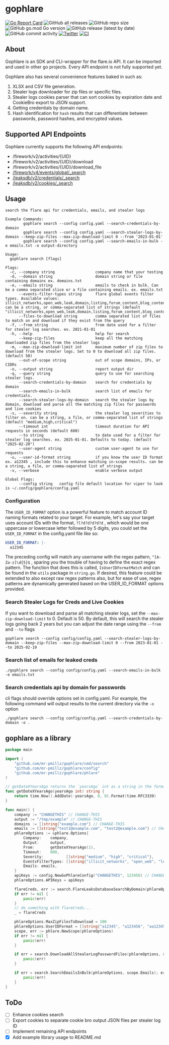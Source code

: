# gophlare

[![Go Report Card](https://goreportcard.com/badge/github.com/mr-pmillz/gophlare)](https://goreportcard.com/report/github.com/mr-pmillz/gophlare)
![GitHub all releases](https://img.shields.io/github/downloads/mr-pmillz/gophlare/total?style=social)
![GitHub repo size](https://img.shields.io/github/repo-size/mr-pmillz/gophlare?style=plastic)
![GitHub go.mod Go version](https://img.shields.io/github/go-mod/go-version/mr-pmillz/gophlare?style=plastic)
![GitHub release (latest by date)](https://img.shields.io/github/v/release/mr-pmillz/gophlare?style=plastic)
![GitHub commit activity](https://img.shields.io/github/commit-activity/m/mr-pmillz/gophlare?style=plastic)
[![Twitter](https://img.shields.io/twitter/url?style=social&url=https%3A%2F%2Fgithub.com%2Fmr-pmillz%2Fgophlare)](https://twitter.com/intent/tweet?text=Wow:&url=https%3A%2F%2Fgithub.com%2Fmr-pmillz%2Fgophlare)
[![CI](https://github.com/mr-pmillz/gophlare/actions/workflows/ci.yml/badge.svg)](https://github.com/mr-pmillz/gophlare/actions/workflows/ci.yml)

## About

Gophlare is an SDK and CLI-wrapper for the flare.io API. It can be imported and used in other go projects.
Every API endpoint is not fully supported yet.

Gophlare also has several convenience features baked in such as:
1. XLSX and CSV file generation.
2. Stealer logs downloader for zip files or specific files.
3. Stealer logs cookies parser that can sort cookies by expiration date and CookieBro export to JSON support.
4. Getting credentials by domain name.
5. Hash identification for `hash` results that can differentiate between passwords, password hashes, and encrypted values.

## Supported API Endpoints

Gophlare currently supports the following API endpoints:

* /firework/v2/activities/{UID}
* /firework/v2/activities/{UID}/download
* /firework/v2/activities/{UID}/download_file
* [/firework/v4/events/global/_search](https://api.docs.flare.io/api-reference/v4/endpoints/global-search)
* [/leaksdb/v2/credentials/_search](https://api.docs.flare.io/api-reference/leaksdb/endpoints/post-credentials-search)
* [/leaksdb/v2/cookies/_search](https://api.docs.flare.io/api-reference/leaksdb/endpoints/post-cookies-search)

## Usage

```shell
search the flare api for credentials, emails, and stealer logs

Example Commands:
        gophlare search --config config.yaml --search-credentials-by-domain
        gophlare search --config config.yaml --search-stealer-logs-by-domain --keep-zip-files --max-zip-download-limit 0 --from '2023-01-01'
        gophlare search --config config.yaml --search-emails-in-bulk -e emails.txt -o output-directory

Usage:
  gophlare search [flags]

Flags:
  -c, --company string                  company name that your testing
  -d, --domain string                   domain string or file containing domains ex. domains.txt
  -e, --emails string                   emails to check in bulk. Can be a comma separated slice or a file containing emails. ex. emails.txt
      --events-filter-types string      flare global events filter types. Available values: illicit_networks,open_web,leak,domain,listing,forum_content,blog_content,blog_post,profile,chat_message,ransomleak,infected_devices,financial_data,bot,stealer_log,paste,social_media,source_code,source_code_files,stack_exchange,google,service,buckets,bucket,bucket_object. can be a string, or comma-separated list of strings (default "illicit_networks,open_web,leak,domain,listing,forum_content,blog_content,blog_post,profile,chat_message,ransomleak,infected_devices,financial_data,bot,stealer_log,paste,social_media,source_code,source_code_files,stack_exchange,google,service,buckets,bucket,bucket_object")
      --files-to-download string        comma separated list of files to match on and download if they exist from the query
  -f, --from string                     from date used for a filter for stealer log searches. ex. 2021-01-01
  -h, --help                            help for search
      --keep-zip-files                  keep all the matching downloaded zip files from the stealer logs
  -m, --max-zip-download-limit int      maximum number of zip files to download from the stealer logs. Set to 0 to download all zip files. (default 50)
      --out-of-scope string             out of scope domains, IPs, or CIDRs
  -o, --output string                   report output dir
  -q, --query string                    query to use for searching stealer logs.
      --search-credentials-by-domain    search for credentials by domain
      --search-emails-in-bulk           search list of emails for credentials.
      --search-stealer-logs-by-domain   search the stealer logs by domain, download and parse all the matching zip files for passwords and live cookies
  -s, --severity string                 the stealer log severities to filter on. can be a string, a file, or comma-separated list of strings (default "medium,high,critical")
      --timeout int                     timeout duration for API requests in seconds (default 600)
      --to string                       to date used for a filter for stealer log searches. ex. 2025-01-01. Defaults to today. (default "2025-02-20")
      --user-agent string               custom user-agent to use for requests
  -u, --user-id-format string           if you know the user ID format ex. a12345 , include this to enhance matching in-scope results. can be a string, a file, or comma-separated list of strings
  -v, --verbose                         enable verbose output

Global Flags:
      --config string   config file default location for viper to look is ~/.config/gophlare/config.yaml
```

### Configuration

The `USER_ID_FORMAT` option is a powerful feature to match account ID naming formats related to your target. For example, let's say your target uses account IDs with the format, `?l?d?d?d?d?d` , which would be one uppercase or lowercase letter followed by 5 digits, you could set the `USER_ID_FORMAT` in the config.yaml file like so:

```yaml
USER_ID_FORMAT: |-
  a12345
```

The preceding config will match any username with the regex pattern, `^[A-Za-z]\d{5}$` , sparing you the trouble of having to define the exact regex pattern. The function that does this is called, `IsUserIDFormatMatch` and can be found in the `utils` package in `string.go`. If desired, this feature could be extended to also except raw regex patterns also, but for ease of use, regex patterns are dynamically generated based on the USER_ID_FORMAT options provided. 

### Search Stealer Logs for Creds and Live Cookies

If you want to download and parse all matching stealer logs, set the `--max-zip-download-limit` to 0. Default is 50.
By default, this will search the stealer logs going back 2 years but you can adjust the date range using the `--from` and `--to` flags

```shell
gophlare search --config config/config.yaml --search-stealer-logs-by-domain --keep-zip-files --max-zip-download-limit 0 --from 2023-01-01 --to 2025-02-19
```

### Search list of emails for leaked creds

```shell
./gophlare search --config config/config.yaml --search-emails-in-bulk -e emails.txt
```

### Search credentials api by domain for passwords

cli flags should override options set in config.yaml. For example, the following command will output results to the current directory via the `-o` option

```shell
./gophlare search --config config/config.yaml --search-credentials-by-domain -o .
```

## gophlare as a library

```go
package main

import (
	"github.com/mr-pmillz/gophlare/cmd/search"
	"github.com/mr-pmillz/gophlare/config"
	"github.com/mr-pmillz/gophlare/phlare"
)

// getDateXYearsAgo returns the `yearsAgo` int as a string in the format:  01-02-2006
func getDateXYearsAgo(yearsAgo int) string {
	return time.Now().AddDate(-yearsAgo, 0, 0).Format(time.RFC3339)
}

func main() {
	company := "CHANGETHIS" // CHANGE-THIS
	output := "/tmp/example" // CHANGE-THIS
	domains := []string{"example.com"} // CHANGE-THIS
	emails := []string{"test1@example.com", "test2@example.com"} // CHANGE-THIS
	phlareOptions := &phlare.Options{
		Company:    company,
		Output:     output,
		From:       getDateXYearsAgo(1),
		Timeout:    600,
		Severity:          []string{"medium", "high", "critical"},
		EventsFilterTypes: []string{"illicit_networks", "open_web", "leak", "domain", "listing", "forum_content", "blog_content", "blog_post", "profile", "chat_message", "ransomleak", "infected_devices", "financial_data", "bot", "stealer_log", "paste", "social_media", "source_code", "source_code_files", "stack_exchange", "google", "service", "buckets", "bucket", "bucket_object"},
		Emails: emails,
	}
	apiKeys := config.NewGoPhlareConfig("CHANGETHIS", 123456) // CHANGE-THIS
	phlareOptions.APIKeys = apiKeys

	flareCreds, err := search.FlareLeaksDatabaseSearchByDomain(phlareOptions, domains)
	if err != nil {
		panic(err)
	}
	// do something with flareCreds...
	_ = flareCreds

	phlareOptions.MaxZipFilesToDownload = 100
	phlareOptions.UserIDFormat = []string{"a12345", "a123456", "aa12345", "aa123456"}
	scope, err := phlare.NewScope(phlareOptions)
	if err != nil {
		panic(err)
	}

	if err = search.DownloadAllStealerLogPasswordFiles(phlareOptions, scope); err != nil {
		panic(err)
	}

	if err = search.SearchEmailsInBulk(phlareOptions, scope.Emails); err != nil {
		panic(err)
    }
}
```

## ToDo

- [ ] Enhance cookies search
- [ ] Export cookies to separate cookie bro output JSON files per stealer log ID
- [ ] Implement remaining API endpoints
- [X] Add example library usage to README.md
